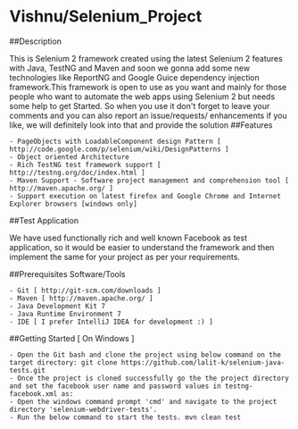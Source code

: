 # Vishnu/Selenium_Project

##Description

This is Selenium 2 framework created using the latest Selenium 2 features with Java, TestNG and Maven and soon we gonna add some new technologies like ReportNG and Google Guice dependency injection framework.This framework is open to use as you want and mainly for those people who want to automate the web apps using Selenium 2 but needs some help to get Started. So when you use it don't forget to leave your comments and you can also report an issue/requests/ enhancements if you like, we will definitely look into that and provide the solution
##Features

    - PageObjects with LoadableComponent design Pattern [ http://code.google.com/p/selenium/wiki/DesignPatterns ]
    - Object oriented Architecture
    - Rich TestNG test framework support [ http://testng.org/doc/index.html ]
    - Maven Support - Software project management and comprehension tool [ http://maven.apache.org/ ]
    - Support execution on latest firefox and Google Chrome and Internet Explorer browsers [windows only]

##Test Application

We have used functionally rich and well known Facebook as test application, so it would be easier to understand the framework and then implement the same for your project as per your requirements.


##Prerequisites Software/Tools

    - Git [ http://git-scm.com/downloads ]
    - Maven [ http://maven.apache.org/ ]
    - Java Development Kit 7
    - Java Runtime Environment 7
    - IDE [ I prefer IntelliJ IDEA for development :) ]

##Getting Started [ On Windows ]

    - Open the Git bash and clone the project using below command on the target directory: git clone https://github.com/lalit-k/selenium-java-tests.git
    - Once the project is cloned successfully go the the project directory and set the facebook user name and password values in testng-facebook.xml as:
    - Open the windows command prompt 'cmd' and navigate to the project directory 'selenium-webdriver-tests'.
    - Run the below command to start the tests. mvn clean test
